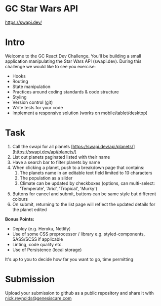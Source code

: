 # GC Star Wars API

https://swapi.dev/

# Intro

Welcome to the GC React Dev Challenge. You'll be building a small application manipulating the Star Wars API (swapi.dev). During this challenge we would like to see you exercise:

- Hooks
- Routing
- State manipulation
- Practices around coding standards & code structure
- Styling
- Version control (git)
- Write tests for your code
- Implement a responsive solution (works on mobile/tablet/desktop)

# Task

1. Call the swapi for all planets [https://swapi.dev/api/planets/](https://swapi.dev/api/planets/)
2. List out planets paginated listed with their name
3. Have a search bar to filter planets by name
4. When clicking a planet, push to a breakdown page that contains:
    1. The planets name in an editable text field limited to 10 characters
    2. The population as a slider
    3. Climate can be updated by checkboxes (options, can multi-select: 'Temperate', 'Arid', 'Tropical', 'Murky')
5. Buttons for cancel and submit, buttons can be same style but different colours
6. On submit, returning to the list page will reflect the updated details for the planet edited

**Bonus Points:** 

- Deploy (e.g. Heroku, Netlify)
- Use of some CSS preprocessor / library e.g. styled-components, SASS/SCSS if applicable
- Linting, code quality etc.
- Use of Persistence (local storage)

It's up to you to decide how far you want to go, time permitting

# Submission

Upload your submission to github as a public repository and share it with nick.reynolds@genesiscare.com